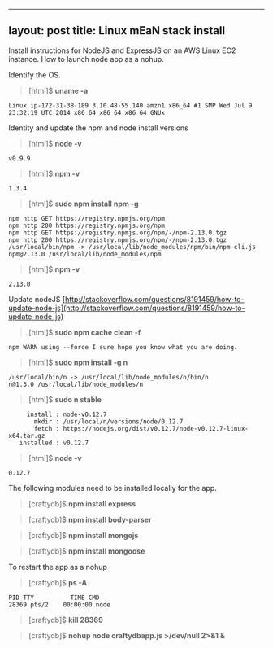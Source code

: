 
---
layout: post
title: Linux mEaN stack install
---


Install instructions for NodeJS and ExpressJS on an AWS Linux EC2 instance. How to launch node app as a nohup.


Identify the OS.

>[html]$ **uname -a**

    Linux ip-172-31-38-189 3.10.48-55.140.amzn1.x86_64 #1 SMP Wed Jul 9 23:32:19 UTC 2014 x86_64 x86_64 x86_64 GNUx

Identity and update the npm and node install versions

>[html]$ **node -v**  

    v0.9.9

>[html]$ **npm -v**

    1.3.4

>[html]$ **sudo npm install npm -g**

    npm http GET https://registry.npmjs.org/npm
    npm http 200 https://registry.npmjs.org/npm
    npm http GET https://registry.npmjs.org/npm/-/npm-2.13.0.tgz
    npm http 200 https://registry.npmjs.org/npm/-/npm-2.13.0.tgz
    /usr/local/bin/npm -> /usr/local/lib/node_modules/npm/bin/npm-cli.js
    npm@2.13.0 /usr/local/lib/node_modules/npm

>[html]$ **npm -v**

    2.13.0

Update nodeJS [http://stackoverflow.com/questions/8191459/how-to-update-node-js](http://stackoverflow.com/questions/8191459/how-to-update-node-js)


>[html]$ **sudo npm cache clean -f**

    npm WARN using --force I sure hope you know what you are doing.

>[html]$ **sudo npm install -g n**

    /usr/local/bin/n -> /usr/local/lib/node_modules/n/bin/n
    n@1.3.0 /usr/local/lib/node_modules/n

>[html]$ **sudo n stable**

         install : node-v0.12.7
           mkdir : /usr/local/n/versions/node/0.12.7
           fetch : https://nodejs.org/dist/v0.12.7/node-v0.12.7-linux-x64.tar.gz
       installed : v0.12.7

>[html]$ **node -v**

    0.12.7

The following modules need to be installed locally for the app.

>[craftydb]$ **npm install express**

>[craftydb]$ **npm install body-parser**
    
>[craftydb]$ **npm install mongojs**

>[craftydb]$ **npm install mongoose**

To restart the app as a nohup

>[craftydb]$ **ps -A**

    PID TTY          TIME CMD     
    28369 pts/2    00:00:00 node

>[craftydb]$ **kill 28369**

>[craftydb]$ **nohup node craftydbapp.js >/dev/null 2>&1 &**




